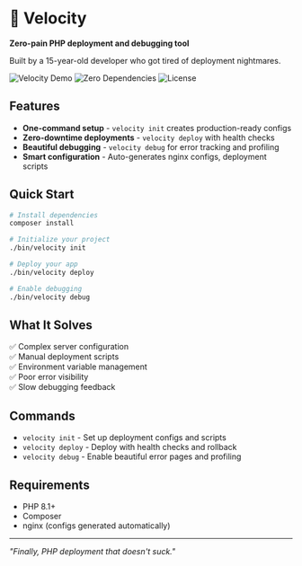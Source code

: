 # 🚀 Velocity

**Zero-pain PHP deployment and debugging tool**

Built by a 15-year-old developer who got tired of deployment nightmares.

![Velocity Demo](https://img.shields.io/badge/PHP-8.1+-777BB4?style=flat&logo=php)
![Zero Dependencies](https://img.shields.io/badge/Dependencies-Zero-00D084?style=flat)
![License](https://img.shields.io/badge/License-MIT-blue?style=flat)

## Features

- **One-command setup** - `velocity init` creates production-ready configs
- **Zero-downtime deployments** - `velocity deploy` with health checks
- **Beautiful debugging** - `velocity debug` for error tracking and profiling
- **Smart configuration** - Auto-generates nginx configs, deployment scripts

## Quick Start

```bash
# Install dependencies
composer install

# Initialize your project
./bin/velocity init

# Deploy your app
./bin/velocity deploy

# Enable debugging
./bin/velocity debug
```

## What It Solves

✅ Complex server configuration  
✅ Manual deployment scripts  
✅ Environment variable management  
✅ Poor error visibility  
✅ Slow debugging feedback  

## Commands

- `velocity init` - Set up deployment configs and scripts
- `velocity deploy` - Deploy with health checks and rollback
- `velocity debug` - Enable beautiful error pages and profiling

## Requirements

- PHP 8.1+
- Composer
- nginx (configs generated automatically)

---

*"Finally, PHP deployment that doesn't suck."*
